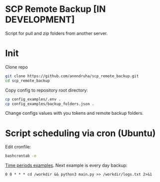 # SCP Remote Backup [IN DEVELOPMENT]
Script for pull and zip folders from another server.

# Init

Clone repo
```bash
git clone https://github.com/annndruha/scp_remote_backup.git
cd scp_remote_backup
```

Copy config to repository root directory:

```bash
cp config_examples/.env .
cp config_examples/backup_folders.json .
```

Change configs values with you tokens and remote backup folders.


# Script scheduling via cron (Ubuntu)

Edit cronfile:
```bash
bashcrontab -e
```

[Time periods examples](https://crontab.guru/examples.html). Next example is every day backup:

```text
0 0 * * * cd /workdir && python3 main.py >> /workdir/logs.txt 2>&1
```
